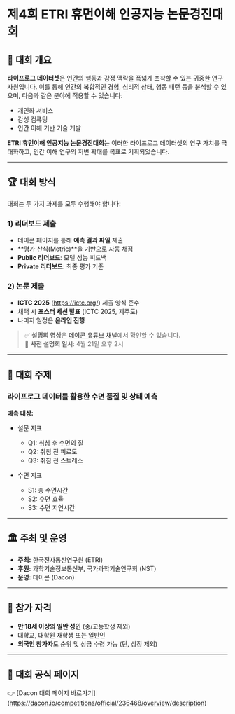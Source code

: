 # 제4회 ETRI 휴먼이해 인공지능 논문경진대회

## 🧠 대회 개요

**라이프로그 데이터셋**은 인간의 행동과 감정 맥락을 폭넓게 포착할 수 있는 귀중한 연구 자원입니다. 이를 통해 인간의 복합적인 경험, 심리적 상태, 행동 패턴 등을 분석할 수 있으며, 다음과 같은 분야에 적용할 수 있습니다:

- 개인화 서비스  
- 감성 컴퓨팅  
- 인간 이해 기반 기술 개발  

**ETRI 휴먼이해 인공지능 논문경진대회**는 이러한 라이프로그 데이터셋의 연구 가치를 극대화하고, 인간 이해 연구의 저변 확대를 목표로 기획되었습니다.

---

## 🏆 대회 방식

대회는 두 가지 과제를 모두 수행해야 합니다:

### 1) 리더보드 제출
- 데이콘 페이지를 통해 **예측 결과 파일** 제출
- **평가 산식(Metric)**을 기반으로 자동 채점
- **Public 리더보드**: 모델 성능 피드백
- **Private 리더보드**: 최종 평가 기준

### 2) 논문 제출
- **ICTC 2025** (https://ictc.org/) 제출 양식 준수
- 채택 시 **포스터 세션 발표** (ICTC 2025, 제주도)
- 나머지 일정은 **온라인 진행**

> ✅ **설명회 영상**은 [데이콘 유튜브 채널](https://www.youtube.com/@dacon_dk)에서 확인할 수 있습니다.  
> 📅 **사전 설명회 일시**: 4월 21일 오후 2시

---

## 📌 대회 주제

### **라이프로그 데이터를 활용한 수면 품질 및 상태 예측**

**예측 대상:**

- 설문 지표
  - Q1: 취침 후 수면의 질
  - Q2: 취침 전 피로도
  - Q3: 취침 전 스트레스

- 수면 지표
  - S1: 총 수면시간
  - S2: 수면 효율
  - S3: 수면 지연시간

---

## 🏛️ 주최 및 운영

- **주최:** 한국전자통신연구원 (ETRI)  
- **후원:** 과학기술정보통신부, 국가과학기술연구회 (NST)  
- **운영:** 데이콘 (Dacon)

---

## 👥 참가 자격

- **만 18세 이상의 일반 성인** (중/고등학생 제외)
- 대학교, 대학원 재학생 또는 일반인  
- **외국인 참가자**도 순위 및 상금 수령 가능 (단, 상장 제외)

---

## 📍 대회 공식 페이지

👉 [Dacon 대회 페이지 바로가기] (https://dacon.io/competitions/official/236468/overview/description)

